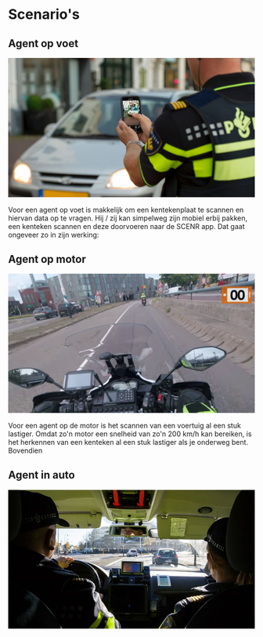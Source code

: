 # Scenario's

## Agent op voet

![](<../../.gitbook/assets/image (7) (1).png>)

Voor een agent op voet is makkelijk om een kentekenplaat te scannen en hiervan data op te vragen. Hij / zij kan simpelweg zijn mobiel erbij pakken, een kenteken scannen en deze doorvoeren naar de SCENR app. Dat gaat ongeveer zo in zijn werking:



## Agent op motor

![](../../.gitbook/assets/Agent-onderweg.png)

Voor een agent op de motor is het scannen van een voertuig al een stuk lastiger. Omdat zo'n motor een snelheid van zo'n 200 km/h kan bereiken, is het herkennen van een kenteken al een stuk lastiger als je onderweg bent. Bovendien&#x20;

## Agent in auto

![](<../../.gitbook/assets/image (8).png>)
